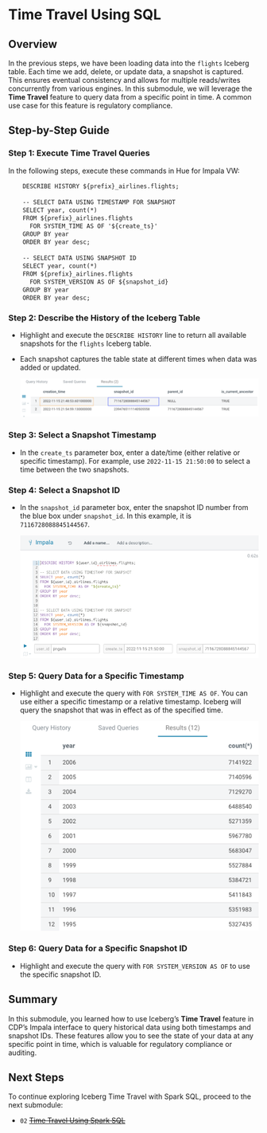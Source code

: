 # Time Travel Using SQL

## Overview

In the previous steps, we have been loading data into the `flights` Iceberg table. Each time we add, delete, or update data, a snapshot is captured. This ensures eventual consistency and allows for multiple reads/writes concurrently from various engines. In this submodule, we will leverage the **Time Travel** feature to query data from a specific point in time. A common use case for this feature is regulatory compliance.

## Step-by-Step Guide

### Step 1: Execute Time Travel Queries

In the following steps, execute these commands in Hue for Impala VW:

```
    DESCRIBE HISTORY ${prefix}_airlines.flights;

    -- SELECT DATA USING TIMESTAMP FOR SNAPSHOT
    SELECT year, count(*) 
    FROM ${prefix}_airlines.flights
      FOR SYSTEM_TIME AS OF '${create_ts}'
    GROUP BY year
    ORDER BY year desc;

    -- SELECT DATA USING SNAPSHOT ID
    SELECT year, count(*) 
    FROM ${prefix}_airlines.flights
      FOR SYSTEM_VERSION AS OF ${snapshot_id}
    GROUP BY year
    ORDER BY year desc;
```

### Step 2: Describe the History of the Iceberg Table

- Highlight and execute the `DESCRIBE HISTORY` line to return all available snapshots for the `flights` Iceberg table.
- Each snapshot captures the table state at different times when data was added or updated.

	![Snapshot History](../../images/59.png)

### Step 3: Select a Snapshot Timestamp

- In the `create_ts` parameter box, enter a date/time (either relative or specific timestamp). For example, use `2022-11-15 21:50:00` to select a time between the two snapshots.

### Step 4: Select a Snapshot ID

- In the `snapshot_id` parameter box, enter the snapshot ID number from the blue box under `snapshot_id`. In this example, it is `7116728088845144567`.

	![Snapshot ID](../../images/60.png)

### Step 5: Query Data for a Specific Timestamp

- Highlight and execute the query with `FOR SYSTEM_TIME AS OF`. You can use either a specific timestamp or a relative timestamp. Iceberg will query the snapshot that was in effect as of the specified time.

	![Query by Timestamp](../../images/61.png)

### Step 6: Query Data for a Specific Snapshot ID

- Highlight and execute the query with `FOR SYSTEM_VERSION AS OF` to use the specific snapshot ID.

## Summary

In this submodule, you learned how to use Iceberg’s **Time Travel** feature in CDP’s Impala interface to query historical data using both timestamps and snapshot IDs. These features allow you to see the state of your data at any specific point in time, which is valuable for regulatory compliance or auditing.

## Next Steps

To continue exploring Iceberg Time Travel with Spark SQL, proceed to the next submodule:

- `02` [~~Time Travel Using Spark SQL~~](time_travel_spark_SQL.md)
